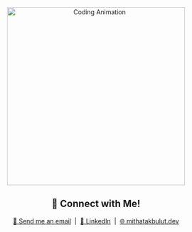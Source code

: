 <div align="center">
  <img src="https://i.pinimg.com/originals/6d/d1/2a/6dd12a43413989fcdfeff0f9b8b46f20.gif" alt="Coding Animation" width="400" />
  <h2>👋 Connect with Me!</h2>
  <p>
    <a href="mailto:mithatakbulut.dev@gmail.com" target="_blank">📧 Send me an email</a> &nbsp;|&nbsp; 
    <a href="https://www.linkedin.com/in/mithat-akbulut-5221401b3/" target="_blank">🔗 LinkedIn</a> &nbsp;|&nbsp; 
    <a href="https://mithatakbulut.dev" target="_blank">🌐 mithatakbulut.dev</a>
  </p>
</div>
